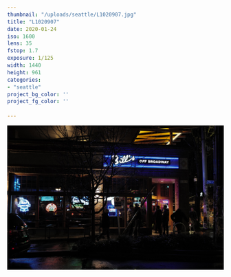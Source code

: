 ```yaml
---
thumbnail: "/uploads/seattle/L1020907.jpg"
title: "L1020907"
date: 2020-01-24
iso: 1600
lens: 35
fstop: 1.7
exposure: 1/125
width: 1440
height: 961
categories:
- "seattle"
project_bg_color: ''
project_fg_color: ''

---
```


![img](/uploads/seattle/L1020907.jpg)
